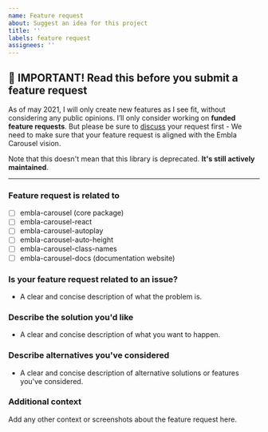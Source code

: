 ```yaml
---
name: Feature request
about: Suggest an idea for this project
title: ''
labels: feature request
assignees: ''
---
```


## 🚨 IMPORTANT! Read this before you submit a feature request
As of may 2021, I will only create new features as I see fit, without considering any public opinions. I’ll only consider working on **funded feature requests**. But please be sure to [discuss](https://github.com/davidcetinkaya/embla-carousel/discussions/new) your request first - We need to make sure that your feature request is aligned with the Embla Carousel vision.

Note that this doesn't mean that this library is deprecated. **It's still actively maintained**.

---

### Feature request is related to

- [ ] embla-carousel (core package)
- [ ] embla-carousel-react
- [ ] embla-carousel-autoplay
- [ ] embla-carousel-auto-height
- [ ] embla-carousel-class-names
- [ ] embla-carousel-docs (documentation website)

### Is your feature request related to an issue?

- A clear and concise description of what the problem is.

### Describe the solution you'd like

- A clear and concise description of what you want to happen.

### Describe alternatives you've considered

- A clear and concise description of alternative solutions or features you've considered.

### Additional context

Add any other context or screenshots about the feature request here.
